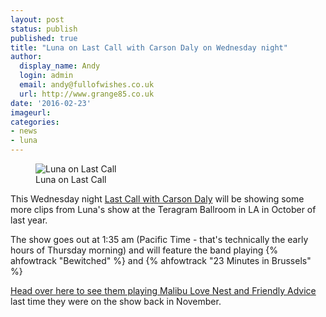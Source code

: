 ```yaml
---
layout: post
status: publish
published: true
title: "Luna on Last Call with Carson Daly on Wednesday night"
author:
  display_name: Andy
  login: admin
  email: andy@fullofwishes.co.uk
  url: http://www.grange85.co.uk
date: '2016-02-23'
imageurl:
categories:
- news
- luna
---
```

<figure class="caption aligncenter"><img src="https://media.fullofwishes.co.uk/02-luna/pictures/2016-02-24-luna-carson-daly-tv.jpg" alt="Luna on Last Call" /><figcaption class="caption-text">Luna on Last Call</figcaption></figure>
<p class="lead">This Wednesday night <a href="http://www.nbc.com/last-call-with-carson-daly">Last Call with Carson Daly</a> will be showing some more clips from Luna's show at the Teragram Ballroom in LA in October of last year.</p>
<p>The show goes out at 1:35 am (Pacific Time - that's technically the early hours of Thursday morning) and will feature the band playing {% ahfowtrack "Bewitched" %} and {% ahfowtrack "23 Minutes in Brussels" %}</p>
<p><a href="/2015/11/04/video-luna-on-last-call-with-carson-daly/">Head over here to see them playing Malibu Love Nest and Friendly Advice</a> last time they were on the show back in November.</p>

